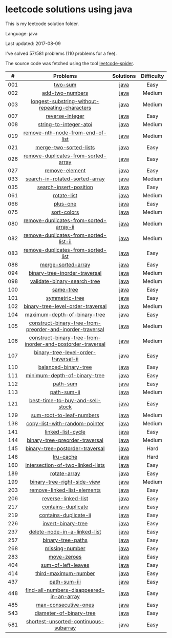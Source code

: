 # leetcode solutions using java
This is my leetcode solution folder.

Language: java

Last updated: 2017-08-09

I've solved 57/581 problems (110 problems for a fee).

The source code was fetched using the tool [leetcode-spider](https://github.com/Ma63d/leetcode-spider).

| # | Problems | Solutions | Difficulty |
|:--:|:-----:|:---------:|:----:|
|001|[two-sum](https://leetcode.com/problems/two-sum/)| [java](./001.two-sum/two-sum.java)| Easy|
|002|[add-two-numbers](https://leetcode.com/problems/add-two-numbers/)| [java](./002.add-two-numbers/add-two-numbers.java)| Medium|
|003|[longest-substring-without-repeating-characters](https://leetcode.com/problems/longest-substring-without-repeating-characters/)| [java](./003.longest-substring-without-repeating-characters/longest-substring-without-repeating-characters.java)| Medium|
|007|[reverse-integer](https://leetcode.com/problems/reverse-integer/)| [java](./007.reverse-integer/reverse-integer.java)| Easy|
|008|[string-to-integer-atoi](https://leetcode.com/problems/string-to-integer-atoi/)| [java](./008.string-to-integer-atoi/string-to-integer-atoi.java)| Medium|
|019|[remove-nth-node-from-end-of-list](https://leetcode.com/problems/remove-nth-node-from-end-of-list/)| [java](./019.remove-nth-node-from-end-of-list/remove-nth-node-from-end-of-list.java)| Medium|
|021|[merge-two-sorted-lists](https://leetcode.com/problems/merge-two-sorted-lists/)| [java](./021.merge-two-sorted-lists/merge-two-sorted-lists.java)| Easy|
|026|[remove-duplicates-from-sorted-array](https://leetcode.com/problems/remove-duplicates-from-sorted-array/)| [java](./026.remove-duplicates-from-sorted-array/remove-duplicates-from-sorted-array.java)| Easy|
|027|[remove-element](https://leetcode.com/problems/remove-element/)| [java](./027.remove-element/remove-element.java)| Easy|
|033|[search-in-rotated-sorted-array](https://leetcode.com/problems/search-in-rotated-sorted-array/)| [java](./033.search-in-rotated-sorted-array/search-in-rotated-sorted-array.java)| Medium|
|035|[search-insert-position](https://leetcode.com/problems/search-insert-position/)| [java](./035.search-insert-position/search-insert-position.java)| Easy|
|061|[rotate-list](https://leetcode.com/problems/rotate-list/)| [java](./061.rotate-list/rotate-list.java)| Medium|
|066|[plus-one](https://leetcode.com/problems/plus-one/)| [java](./066.plus-one/plus-one.java)| Easy|
|075|[sort-colors](https://leetcode.com/problems/sort-colors/)| [java](./075.sort-colors/sort-colors.java)| Medium|
|080|[remove-duplicates-from-sorted-array-ii](https://leetcode.com/problems/remove-duplicates-from-sorted-array-ii/)| [java](./080.remove-duplicates-from-sorted-array-ii/remove-duplicates-from-sorted-array-ii.java)| Medium|
|082|[remove-duplicates-from-sorted-list-ii](https://leetcode.com/problems/remove-duplicates-from-sorted-list-ii/)| [java](./082.remove-duplicates-from-sorted-list-ii/remove-duplicates-from-sorted-list-ii.java)| Medium|
|083|[remove-duplicates-from-sorted-list](https://leetcode.com/problems/remove-duplicates-from-sorted-list/)| [java](./083.remove-duplicates-from-sorted-list/remove-duplicates-from-sorted-list.java)| Easy|
|088|[merge-sorted-array](https://leetcode.com/problems/merge-sorted-array/)| [java](./088.merge-sorted-array/merge-sorted-array.java)| Easy|
|094|[binary-tree-inorder-traversal](https://leetcode.com/problems/binary-tree-inorder-traversal/)| [java](./094.binary-tree-inorder-traversal/binary-tree-inorder-traversal.java)| Medium|
|098|[validate-binary-search-tree](https://leetcode.com/problems/validate-binary-search-tree/)| [java](./098.validate-binary-search-tree/validate-binary-search-tree.java)| Medium|
|100|[same-tree](https://leetcode.com/problems/same-tree/)| [java](./100.same-tree/same-tree.java)| Easy|
|101|[symmetric-tree](https://leetcode.com/problems/symmetric-tree/)| [java](./101.symmetric-tree/symmetric-tree.java)| Easy|
|102|[binary-tree-level-order-traversal](https://leetcode.com/problems/binary-tree-level-order-traversal/)| [java](./102.binary-tree-level-order-traversal/binary-tree-level-order-traversal.java)| Medium|
|104|[maximum-depth-of-binary-tree](https://leetcode.com/problems/maximum-depth-of-binary-tree/)| [java](./104.maximum-depth-of-binary-tree/maximum-depth-of-binary-tree.java)| Easy|
|105|[construct-binary-tree-from-preorder-and-inorder-traversal](https://leetcode.com/problems/construct-binary-tree-from-preorder-and-inorder-traversal/)| [java](./105.construct-binary-tree-from-preorder-and-inorder-traversal/construct-binary-tree-from-preorder-and-inorder-traversal.java)| Medium|
|106|[construct-binary-tree-from-inorder-and-postorder-traversal](https://leetcode.com/problems/construct-binary-tree-from-inorder-and-postorder-traversal/)| [java](./106.construct-binary-tree-from-inorder-and-postorder-traversal/construct-binary-tree-from-inorder-and-postorder-traversal.java)| Medium|
|107|[binary-tree-level-order-traversal-ii](https://leetcode.com/problems/binary-tree-level-order-traversal-ii/)| [java](./107.binary-tree-level-order-traversal-ii/binary-tree-level-order-traversal-ii.java)| Easy|
|110|[balanced-binary-tree](https://leetcode.com/problems/balanced-binary-tree/)| [java](./110.balanced-binary-tree/balanced-binary-tree.java)| Easy|
|111|[minimum-depth-of-binary-tree](https://leetcode.com/problems/minimum-depth-of-binary-tree/)| [java](./111.minimum-depth-of-binary-tree/minimum-depth-of-binary-tree.java)| Easy|
|112|[path-sum](https://leetcode.com/problems/path-sum/)| [java](./112.path-sum/path-sum.java)| Easy|
|113|[path-sum-ii](https://leetcode.com/problems/path-sum-ii/)| [java](./113.path-sum-ii/path-sum-ii.java)| Medium|
|121|[best-time-to-buy-and-sell-stock](https://leetcode.com/problems/best-time-to-buy-and-sell-stock/)| [java](./121.best-time-to-buy-and-sell-stock/best-time-to-buy-and-sell-stock.java)| Easy|
|129|[sum-root-to-leaf-numbers](https://leetcode.com/problems/sum-root-to-leaf-numbers/)| [java](./129.sum-root-to-leaf-numbers/sum-root-to-leaf-numbers.java)| Medium|
|138|[copy-list-with-random-pointer](https://leetcode.com/problems/copy-list-with-random-pointer/)| [java](./138.copy-list-with-random-pointer/copy-list-with-random-pointer.java)| Medium|
|141|[linked-list-cycle](https://leetcode.com/problems/linked-list-cycle/)| [java](./141.linked-list-cycle/linked-list-cycle.java)| Easy|
|144|[binary-tree-preorder-traversal](https://leetcode.com/problems/binary-tree-preorder-traversal/)| [java](./144.binary-tree-preorder-traversal/binary-tree-preorder-traversal.java)| Medium|
|145|[binary-tree-postorder-traversal](https://leetcode.com/problems/binary-tree-postorder-traversal/)| [java](./145.binary-tree-postorder-traversal/binary-tree-postorder-traversal.java)| Hard|
|146|[lru-cache](https://leetcode.com/problems/lru-cache/)| [java](./146.lru-cache/lru-cache.java)| Hard|
|160|[intersection-of-two-linked-lists](https://leetcode.com/problems/intersection-of-two-linked-lists/)| [java](./160.intersection-of-two-linked-lists/intersection-of-two-linked-lists.java)| Easy|
|189|[rotate-array](https://leetcode.com/problems/rotate-array/)| [java](./189.rotate-array/rotate-array.java)| Easy|
|199|[binary-tree-right-side-view](https://leetcode.com/problems/binary-tree-right-side-view/)| [java](./199.binary-tree-right-side-view/binary-tree-right-side-view.java)| Medium|
|203|[remove-linked-list-elements](https://leetcode.com/problems/remove-linked-list-elements/)| [java](./203.remove-linked-list-elements/remove-linked-list-elements.java)| Easy|
|206|[reverse-linked-list](https://leetcode.com/problems/reverse-linked-list/)| [java](./206.reverse-linked-list/reverse-linked-list.java)| Easy|
|217|[contains-duplicate](https://leetcode.com/problems/contains-duplicate/)| [java](./217.contains-duplicate/contains-duplicate.java)| Easy|
|219|[contains-duplicate-ii](https://leetcode.com/problems/contains-duplicate-ii/)| [java](./219.contains-duplicate-ii/contains-duplicate-ii.java)| Easy|
|226|[invert-binary-tree](https://leetcode.com/problems/invert-binary-tree/)| [java](./226.invert-binary-tree/invert-binary-tree.java)| Easy|
|237|[delete-node-in-a-linked-list](https://leetcode.com/problems/delete-node-in-a-linked-list/)| [java](./237.delete-node-in-a-linked-list/delete-node-in-a-linked-list.java)| Easy|
|257|[binary-tree-paths](https://leetcode.com/problems/binary-tree-paths/)| [java](./257.binary-tree-paths/binary-tree-paths.java)| Easy|
|268|[missing-number](https://leetcode.com/problems/missing-number/)| [java](./268.missing-number/missing-number.java)| Easy|
|283|[move-zeroes](https://leetcode.com/problems/move-zeroes/)| [java](./283.move-zeroes/move-zeroes.java)| Easy|
|404|[sum-of-left-leaves](https://leetcode.com/problems/sum-of-left-leaves/)| [java](./404.sum-of-left-leaves/sum-of-left-leaves.java)| Easy|
|414|[third-maximum-number](https://leetcode.com/problems/third-maximum-number/)| [java](./414.third-maximum-number/third-maximum-number.java)| Easy|
|437|[path-sum-iii](https://leetcode.com/problems/path-sum-iii/)| [java](./437.path-sum-iii/path-sum-iii.java)| Easy|
|448|[find-all-numbers-disappeared-in-an-array](https://leetcode.com/problems/find-all-numbers-disappeared-in-an-array/)| [java](./448.find-all-numbers-disappeared-in-an-array/find-all-numbers-disappeared-in-an-array.java)| Easy|
|485|[max-consecutive-ones](https://leetcode.com/problems/max-consecutive-ones/)| [java](./485.max-consecutive-ones/max-consecutive-ones.java)| Easy|
|543|[diameter-of-binary-tree](https://leetcode.com/problems/diameter-of-binary-tree/)| [java](./543.diameter-of-binary-tree/diameter-of-binary-tree.java)| Easy|
|581|[shortest-unsorted-continuous-subarray](https://leetcode.com/problems/shortest-unsorted-continuous-subarray/)| [java](./581.shortest-unsorted-continuous-subarray/shortest-unsorted-continuous-subarray.java)| Easy|